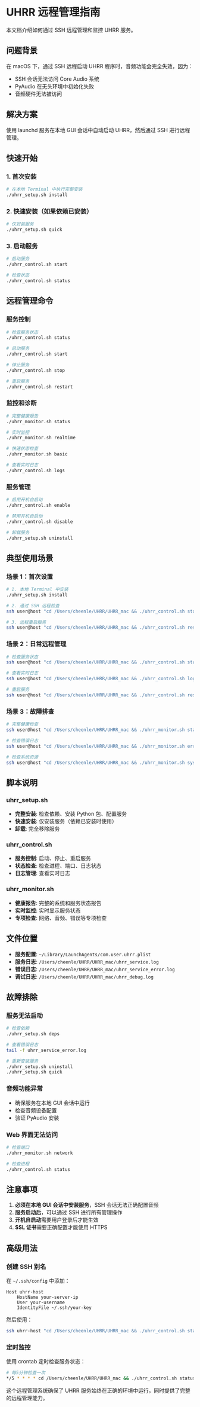 # UHRR 远程管理指南

本文档介绍如何通过 SSH 远程管理和监控 UHRR 服务。

## 问题背景

在 macOS 下，通过 SSH 远程启动 UHRR 程序时，音频功能会完全失效，因为：
- SSH 会话无法访问 Core Audio 系统
- PyAudio 在无头环境中初始化失败
- 音频硬件无法被访问

## 解决方案

使用 launchd 服务在本地 GUI 会话中自动启动 UHRR，然后通过 SSH 进行远程管理。

## 快速开始

### 1. 首次安装

```bash
# 在本地 Terminal 中执行完整安装
./uhrr_setup.sh install
```

### 2. 快速安装（如果依赖已安装）

```bash
# 仅安装服务
./uhrr_setup.sh quick
```

### 3. 启动服务

```bash
# 启动服务
./uhrr_control.sh start

# 检查状态
./uhrr_control.sh status
```

## 远程管理命令

### 服务控制

```bash
# 检查服务状态
./uhrr_control.sh status

# 启动服务
./uhrr_control.sh start

# 停止服务
./uhrr_control.sh stop

# 重启服务
./uhrr_control.sh restart
```

### 监控和诊断

```bash
# 完整健康报告
./uhrr_monitor.sh status

# 实时监控
./uhrr_monitor.sh realtime

# 快速状态检查
./uhrr_monitor.sh basic

# 查看实时日志
./uhrr_control.sh logs
```

### 服务管理

```bash
# 启用开机自启动
./uhrr_control.sh enable

# 禁用开机自启动
./uhrr_control.sh disable

# 卸载服务
./uhrr_setup.sh uninstall
```

## 典型使用场景

### 场景 1：首次设置

```bash
# 1. 本地 Terminal 中安装
./uhrr_setup.sh install

# 2. 通过 SSH 远程检查
ssh user@host "cd /Users/cheenle/UHRR/UHRR_mac && ./uhrr_control.sh status"

# 3. 远程重启服务
ssh user@host "cd /Users/cheenle/UHRR/UHRR_mac && ./uhrr_control.sh restart"
```

### 场景 2：日常远程管理

```bash
# 检查服务状态
ssh user@host "cd /Users/cheenle/UHRR/UHRR_mac && ./uhrr_control.sh status"

# 查看实时日志
ssh user@host "cd /Users/cheenle/UHRR/UHRR_mac && ./uhrr_control.sh logs"

# 重启服务
ssh user@host "cd /Users/cheenle/UHRR/UHRR_mac && ./uhrr_control.sh restart"
```

### 场景 3：故障排查

```bash
# 完整健康检查
ssh user@host "cd /Users/cheenle/UHRR/UHRR_mac && ./uhrr_monitor.sh status"

# 检查错误日志
ssh user@host "cd /Users/cheenle/UHRR/UHRR_mac && ./uhrr_monitor.sh errors"

# 检查系统资源
ssh user@host "cd /Users/cheenle/UHRR/UHRR_mac && ./uhrr_monitor.sh system"
```

## 脚本说明

### uhrr_setup.sh
- **完整安装**: 检查依赖、安装 Python 包、配置服务
- **快速安装**: 仅安装服务（依赖已安装时使用）
- **卸载**: 完全移除服务

### uhrr_control.sh
- **服务控制**: 启动、停止、重启服务
- **状态检查**: 检查进程、端口、日志状态
- **日志管理**: 查看实时日志

### uhrr_monitor.sh
- **健康报告**: 完整的系统和服务状态报告
- **实时监控**: 实时显示服务状态
- **专项检查**: 网络、音频、错误等专项检查

## 文件位置

- **服务配置**: `~/Library/LaunchAgents/com.user.uhrr.plist`
- **服务日志**: `/Users/cheenle/UHRR/UHRR_mac/uhrr_service.log`
- **错误日志**: `/Users/cheenle/UHRR/UHRR_mac/uhrr_service_error.log`
- **调试日志**: `/Users/cheenle/UHRR/UHRR_mac/uhrr_debug.log`

## 故障排除

### 服务无法启动
```bash
# 检查依赖
./uhrr_setup.sh deps

# 查看错误日志
tail -f uhrr_service_error.log

# 重新安装服务
./uhrr_setup.sh uninstall
./uhrr_setup.sh quick
```

### 音频功能异常
- 确保服务在本地 GUI 会话中运行
- 检查音频设备配置
- 验证 PyAudio 安装

### Web 界面无法访问
```bash
# 检查端口
./uhrr_monitor.sh network

# 检查进程
./uhrr_control.sh status
```

## 注意事项

1. **必须在本地 GUI 会话中安装服务**，SSH 会话无法正确配置音频
2. **服务启动后**，可以通过 SSH 进行所有管理操作
3. **开机自启动**需要用户登录后才能生效
4. **SSL 证书**需要正确配置才能使用 HTTPS

## 高级用法

### 创建 SSH 别名
在 `~/.ssh/config` 中添加：
```
Host uhrr-host
    HostName your-server-ip
    User your-username
    IdentityFile ~/.ssh/your-key
```

然后使用：
```bash
ssh uhrr-host "cd /Users/cheenle/UHRR/UHRR_mac && ./uhrr_control.sh status"
```

### 定时监控
使用 crontab 定时检查服务状态：
```bash
# 每5分钟检查一次
*/5 * * * * cd /Users/cheenle/UHRR/UHRR_mac && ./uhrr_control.sh status > /dev/null 2>&1
```

这个远程管理系统确保了 UHRR 服务始终在正确的环境中运行，同时提供了完整的远程管理能力。